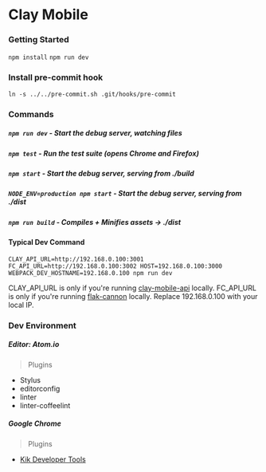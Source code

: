 # Clay Mobile

### Getting Started
`npm install`
`npm run dev`

### Install pre-commit hook
`ln -s ../../pre-commit.sh .git/hooks/pre-commit`

### Commands
##### `npm run dev` - Start the debug server, watching files
##### `npm test` - Run the test suite (opens Chrome and Firefox)

##### `npm start` - Start the debug server, serving from ./build

##### `NODE_ENV=production npm start` - Start the debug server, serving from ./dist

##### `npm run build` - Compiles + Minifies assets -> ./dist

#### Typical Dev Command
`CLAY_API_URL=http://192.168.0.100:3001 FC_API_URL=http://192.168.0.100:3002 HOST=192.168.0.100:3000 WEBPACK_DEV_HOSTNAME=192.168.0.100 npm run dev`

CLAY_API_URL is only if you're running [clay-mobile-api](https://github.com/claydotio/clay-mobile-api) locally. FC_API_URL is only if you're running [flak-cannon](https://github.com/claydotio/flak-cannon) locally. Replace 192.168.0.100 with your local IP.

### Dev Environment
##### Editor: Atom.io
> Plugins
  - Stylus
  - editorconfig
  - linter
  - linter-coffeelint

##### Google Chrome
> Plugins
  - [Kik Developer Tools](https://chrome.google.com/webstore/detail/kik-developer-tools/occbnccdhakfaomkhhdkmmknjbghmllm)
